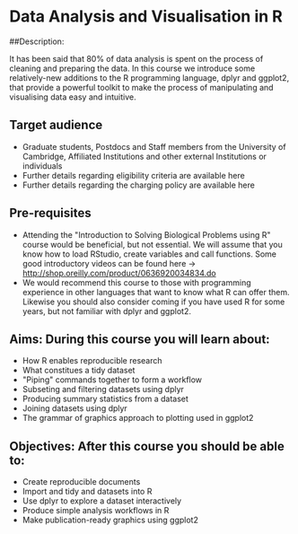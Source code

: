 # Data Analysis and Visualisation in R

##Description: 

It has been said that 80% of data analysis is spent on the process of cleaning and preparing the data. In this course we introduce some relatively-new additions to the R programming language, dplyr and ggplot2, that provide a powerful toolkit to make the process of manipulating and visualising data easy and intuitive.  

## Target audience

- Graduate students, Postdocs and Staff members from the University of Cambridge, Affiliated Institutions and other external Institutions or individuals
- Further details regarding eligibility criteria are available here
- Further details regarding the charging policy are available here

## Pre-requisites

- Attending the "Introduction to Solving Biological Problems using R" course would be beneficial, but not essential. We will assume that you know how to load RStudio, create variables and call functions. Some good introductory videos can be found here -> http://shop.oreilly.com/product/0636920034834.do
- We would recommend this course to those with programming experience in other languages that want to know what R can offer them. Likewise you should also consider coming if you have used R for some years, but not familiar with dplyr and ggplot2.

## Aims: During this course you will learn about:

- How R enables reproducible research
- What constitues a tidy dataset
- "Piping" commands together to form a workflow
- Subseting and filtering datasets using dplyr
- Producing summary statistics from a dataset
- Joining datasets using dplyr
- The grammar of graphics approach to plotting used in ggplot2

## Objectives: After this course you should be able to:

- Create reproducible documents
- Import and tidy and datasets into R
- Use dplyr to explore a dataset interactively
- Produce simple analysis workflows in R
- Make publication-ready graphics using ggplot2
